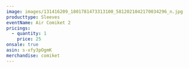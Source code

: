 ```yaml
---
image: images/131416209_1801781473313100_5812021042170034296_n.jpg
producttype: Sleeves
eventName: Air Comiket 2
pricings:
  - quantity: 1
    price: 25
onsale: true
asin: s-xfy3pOgmK
merchandise: comiket
---
```

